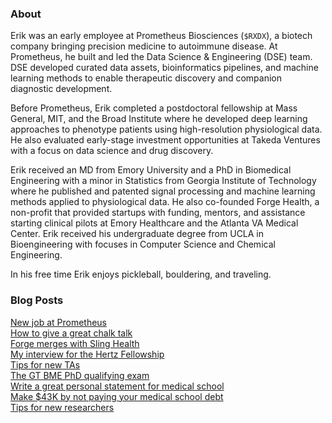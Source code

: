 ### About
Erik was an early employee at Prometheus Biosciences (`$RXDX`), a biotech company bringing precision medicine to autoimmune disease. At Prometheus, he built and led the Data Science & Engineering (DSE) team. DSE developed curated data assets, bioinformatics pipelines, and machine learning methods to enable therapeutic discovery and companion diagnostic development.

Before Prometheus, Erik completed a postdoctoral fellowship at Mass General, MIT, and the Broad Institute where he developed deep learning approaches to phenotype patients using high-resolution physiological data. He also evaluated early-stage investment opportunities at Takeda Ventures with a focus on data science and drug discovery.

Erik received an MD from Emory University and a PhD in Biomedical Engineering with a minor in Statistics from Georgia Institute of Technology where he published and patented signal processing and machine learning methods applied to physiological data. He also co-founded Forge Health, a non-profit that provided startups with funding, mentors, and assistance starting clinical pilots at Emory Healthcare and the Atlanta VA Medical Center. Erik received his undergraduate degree from UCLA in Bioengineering with focuses in Computer Science and Chemical Engineering.

In his free time Erik enjoys pickleball, bouldering, and traveling.

### Blog Posts
[New job at Prometheus](/posts/prometheus.md)  
[How to give a great chalk talk](/posts/chalk-talk.md)  
[Forge merges with Sling Health](/posts/forge.md)  
[My interview for the Hertz Fellowship](/posts/hertz-interview.md)  
[Tips for new TAs](/posts/tips-for-taing.md)  
[The GT BME PhD qualifying exam](/posts/gtbme-quals.md)  
[Write a great personal statement for medical school](/posts/ps.md)  
[Make $43K by not paying your medical school debt](/posts/roth.md)  
[Tips for new researchers](/posts/tips-for-researchers.md)

